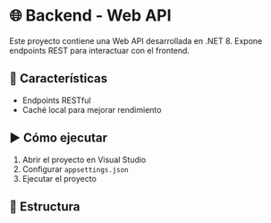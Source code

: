 # 🌐 Backend - Web API

Este proyecto contiene una Web API desarrollada en .NET 8. 
Expone endpoints REST para interactuar con el frontend.

## 📌 Características

- Endpoints RESTful 
- Caché local para mejorar rendimiento

## ▶️ Cómo ejecutar

1. Abrir el proyecto en Visual Studio
2. Configurar `appsettings.json`
3. Ejecutar el proyecto

## 📁 Estructura

